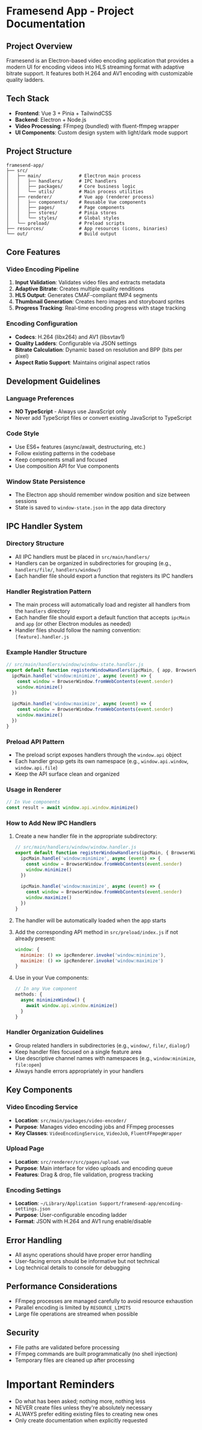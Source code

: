 # Framesend App - Project Documentation

## Project Overview

Framesend is an Electron-based video encoding application that provides a modern UI for encoding videos into HLS streaming format with adaptive bitrate support. It features both H.264 and AV1 encoding with customizable quality ladders.

## Tech Stack

- **Frontend**: Vue 3 + Pinia + TailwindCSS
- **Backend**: Electron + Node.js
- **Video Processing**: FFmpeg (bundled) with fluent-ffmpeg wrapper
- **UI Components**: Custom design system with light/dark mode support

## Project Structure

```
framesend-app/
├── src/
│   ├── main/              # Electron main process
│   │   ├── handlers/      # IPC handlers
│   │   ├── packages/      # Core business logic
│   │   └── utils/         # Main process utilities
│   ├── renderer/          # Vue app (renderer process)
│   │   ├── components/    # Reusable Vue components
│   │   ├── pages/         # Page components
│   │   ├── stores/        # Pinia stores
│   │   └── styles/        # Global styles
│   └── preload/           # Preload scripts
├── resources/             # App resources (icons, binaries)
└── out/                   # Build output
```

## Core Features

### Video Encoding Pipeline

1. **Input Validation**: Validates video files and extracts metadata
2. **Adaptive Bitrate**: Creates multiple quality renditions
3. **HLS Output**: Generates CMAF-compliant fMP4 segments
4. **Thumbnail Generation**: Creates hero images and storyboard sprites
5. **Progress Tracking**: Real-time encoding progress with stage tracking

### Encoding Configuration

- **Codecs**: H.264 (libx264) and AV1 (libsvtav1)
- **Quality Ladders**: Configurable via JSON settings
- **Bitrate Calculation**: Dynamic based on resolution and BPP (bits per pixel)
- **Aspect Ratio Support**: Maintains original aspect ratios

## Development Guidelines

### Language Preferences

- **NO TypeScript** - Always use JavaScript only
- Never add TypeScript files or convert existing JavaScript to TypeScript

### Code Style

- Use ES6+ features (async/await, destructuring, etc.)
- Follow existing patterns in the codebase
- Keep components small and focused
- Use composition API for Vue components

### Window State Persistence

- The Electron app should remember window position and size between sessions
- State is saved to `window-state.json` in the app data directory

## IPC Handler System

### Directory Structure
- All IPC handlers must be placed in `src/main/handlers/`
- Handlers can be organized in subdirectories for grouping (e.g., `handlers/file/`, `handlers/window/`)
- Each handler file should export a function that registers its IPC handlers

### Handler Registration Pattern
- The main process will automatically load and register all handlers from the `handlers` directory
- Each handler file should export a default function that accepts `ipcMain` and `app` (or other Electron modules as needed)
- Handler files should follow the naming convention: `[feature].handler.js`

### Example Handler Structure
```javascript
// src/main/handlers/window/window-state.handler.js
export default function registerWindowHandlers(ipcMain, { app, BrowserWindow }) {
  ipcMain.handle('window:minimize', async (event) => {
    const window = BrowserWindow.fromWebContents(event.sender)
    window.minimize()
  })
  
  ipcMain.handle('window:maximize', async (event) => {
    const window = BrowserWindow.fromWebContents(event.sender)
    window.maximize()
  })
}
```

### Preload API Pattern
- The preload script exposes handlers through the `window.api` object
- Each handler group gets its own namespace (e.g., `window.api.window`, `window.api.file`)
- Keep the API surface clean and organized

### Usage in Renderer
```javascript
// In Vue components
const result = await window.api.window.minimize()
```

### How to Add New IPC Handlers

1. Create a new handler file in the appropriate subdirectory:
   ```javascript
   // src/main/handlers/window/window.handler.js
   export default function registerWindowHandlers(ipcMain, { BrowserWindow }) {
     ipcMain.handle('window:minimize', async (event) => {
       const window = BrowserWindow.fromWebContents(event.sender)
       window.minimize()
     })
     
     ipcMain.handle('window:maximize', async (event) => {
       const window = BrowserWindow.fromWebContents(event.sender)
       window.maximize()
     })
   }
   ```

2. The handler will be automatically loaded when the app starts

3. Add the corresponding API method in `src/preload/index.js` if not already present:
   ```javascript
   window: {
     minimize: () => ipcRenderer.invoke('window:minimize'),
     maximize: () => ipcRenderer.invoke('window:maximize')
   }
   ```

4. Use in your Vue components:
   ```javascript
   // In any Vue component
   methods: {
     async minimizeWindow() {
       await window.api.window.minimize()
     }
   }
   ```

### Handler Organization Guidelines
- Group related handlers in subdirectories (e.g., `window/`, `file/`, `dialog/`)
- Keep handler files focused on a single feature area
- Use descriptive channel names with namespaces (e.g., `window:minimize`, `file:open`)
- Always handle errors appropriately in your handlers

## Key Components

### Video Encoding Service

- **Location**: `src/main/packages/video-encoder/`
- **Purpose**: Manages video encoding jobs and FFmpeg processes
- **Key Classes**: `VideoEncodingService`, `VideoJob`, `FluentFFmpegWrapper`

### Upload Page

- **Location**: `src/renderer/src/pages/upload.vue`
- **Purpose**: Main interface for video uploads and encoding queue
- **Features**: Drag & drop, file validation, progress tracking

### Encoding Settings

- **Location**: `~/Library/Application Support/framesend-app/encoding-settings.json`
- **Purpose**: User-configurable encoding ladder
- **Format**: JSON with H.264 and AV1 rung enable/disable

## Error Handling

- All async operations should have proper error handling
- User-facing errors should be informative but not technical
- Log technical details to console for debugging

## Performance Considerations

- FFmpeg processes are managed carefully to avoid resource exhaustion
- Parallel encoding is limited by `RESOURCE_LIMITS`
- Large file operations are streamed when possible

## Security

- File paths are validated before processing
- FFmpeg commands are built programmatically (no shell injection)
- Temporary files are cleaned up after processing

# Important Reminders

- Do what has been asked; nothing more, nothing less
- NEVER create files unless they're absolutely necessary
- ALWAYS prefer editing existing files to creating new ones
- Only create documentation when explicitly requested